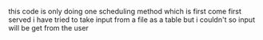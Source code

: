 this code is only doing one scheduling method which is first come first served 
i have tried to take input from a file as a table but i couldn't so input will be get from the user
